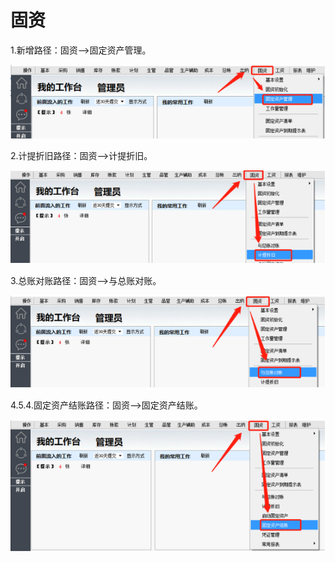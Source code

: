 # 固资

1.新增路径：固资—>固定资产管理。

![图 0](../images/89f127dc2637c469d5195d9dd3d41cb7631a12d2afd4c9340b4e18a819625e27.png)  

2.计提折旧路径：固资—>计提折旧。

![图 1](../images/eec4837ca909a3aa299a0555920f73ce76b7797a9cf240cfad9baf49b8a5b2e1.png)  

3.总账对账路径：固资—>与总账对账。

![图 2](../images/1deb049474d7e9c9a61555c71328ba5d979a472e61a579f3200e3bb64a21218f.png)  

4.5.4.固定资产结账路径：固资—>固定资产结账。


![图 3](../images/7570b76b748b1588f80580ba307039d7c99f512e491fce047f8e475abd7064bf.png)  
